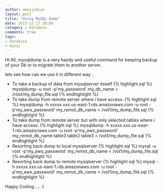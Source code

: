 ```yaml
---
author: ameyjadiye
layout: post
title: "Using MySQL dump"
date: 2013-12-17 20:00
category : Database
comments: true
tags:
- database
- mysql
---
```


HI All, mysqldump is a very handy and useful command for keeping backup of your Db or to migrate them to another server.

lets see how can we use it in different way ..

+ To take a backup of data from mysqlserver itsself
{% highlight sql %}
mysqldump -u root -p'my_password' my_db_name > /root/my_dump_file.sql
{% endhighlight %}
+ To take dump from remote server where i have access.
{% highlight sql %}
mysqldump -h xxxxx.xxx.us-east-1.rds.amazonaws.com -u root -p'my_aws_password' my_remot_db_name   > /vol1/my_dump_file.sql
{% endhighlight %}
+ To take dump from remote server but with only selected tables  where i have access.
{% highlight sql %}
mysqldump -h xxxxx.xxx.us-east-1.rds.amazonaws.com -u root -p'my_aws_password' my_remot_db_name  table3 table2 table3 > /vol1/my_dump_file.sql
{% endhighlight %}
+ Resorting back dump  to local  mysqlserver
{% highlight sql %}
mysql  -u root -p'my_aws_password' my_remot_db_name   < /vol1/my_dump_file.sql
{% endhighlight %}
+ Resorting back dump  to remote  mysqlserver
{% highlight sql %}
mysql  -h xxxxx.xxx.us-east-1.rds.amazonaws.com -u root -p'my_aws_password' my_remot_db_name   < /vol1/my_dump_file.sql
{% endhighlight %}


Happy Coding .... :)
